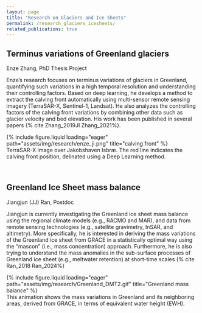```yaml
---
layout: page
title: "Research on Glaciers and Ice Sheets"
permalink: /research_glaciers_icesheets/
related_publications: true
---
```


## Terminus variations of Greenland glaciers

Enze Zhang, PhD Thesis Project

Enze’s research focuses on terminus variations of glaciers in Greenland, quantifying such variations in a high temporal resolution and understanding their controlling factors. Based on deep learning, he develops a method to extract the calving front automatically using multi-sensor remote sensing imagery (TerraSAR-X, Sentinel-1, Landsat). He also analyzes the controlling factors of the calving front variations by combining other data such as glacier velocity and bed elevation. His work has been published in several papers {% cite Zhang_2019JI Zhang_2021%}. 

<div class="row">
    <div class="col-sm mt-3 mt-md-0">
        {% include figure.liquid loading="eager" path="assets/img/research/enze_ji.png" title="calving front" %}
    </div>
</div>
<div class="caption">
    TerraSAR-X image over Jakobshaven Isbræ. The red line indicates the calving front position, delinated using a Deep Learning method.
</div>


<p> &nbsp; </p>

## Greenland Ice Sheet mass balance

Jiangjun (JJ) Ran, Postdoc

Jiangjun is currently investigating the Greenland ice sheet mass balance using the regional climate models (e.g., RACMO and MAR), and data from remote sensing technologies (e.g., satellite gravimetry, InSAR, and altimetry). More specifically, he is interested in deriving the mass variations of the Greenland ice sheet from GRACE in a statistically optimal way using the “mascon” (i.e., mass concentration) approach. Furthermore, he is also trying to understand the mass anomalies in the sub-surface processes of Greenland ice sheet (e.g., meltwater retention) at short-time scales {% cite Ran_2018 Ran_2024%}

<div class="row">
    <div class="col-sm mt-3 mt-md-0">
        {% include figure.liquid loading="eager" path="assets/img/research/Greenland_DMT2.gif" title="Greenland mass balance" %}
    </div>
</div>
<div class="caption">
  This animation shows the mass variations in Greenland and its neighboring areas, derived from GRACE, in terms of equivalent water height (EWH).
</div>

<p> &nbsp; </p>

